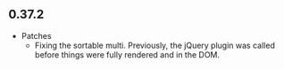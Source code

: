 ## 0.37.2

* Patches
    * Fixing the sortable multi. Previously, the jQuery plugin was called before things were fully rendered and in the DOM.
